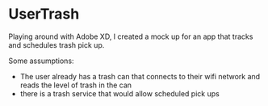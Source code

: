 # UserTrash

Playing around with Adobe XD, I created a mock up for an app that tracks and schedules trash pick up. 

Some assumptions:

- The user already has a trash can that connects to their wifi network and reads the level of trash in the can
- there is a trash service that would allow scheduled pick ups